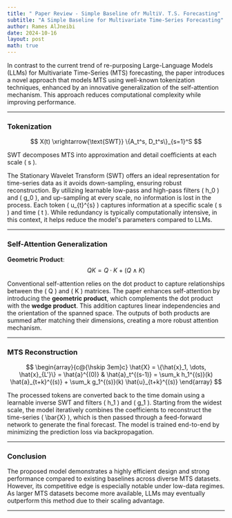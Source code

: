 ```yaml
---
title: " Paper Review - Simple Baseline ofr MultiV. T.S. Forecasting"
subtitle: "A Simple Baseline for Multivariate Time-Series Forecasting"
author: Rames AlJneibi
date: 2024-10-16
layout: post
math: true
---
```


In contrast to the current trend of re-purposing Large-Language Models (LLMs) for Multivariate Time-Series (MTS) forecasting, the paper introduces a novel approach that models MTS using well-known tokenization techniques, enhanced by an innovative generalization of the self-attention mechanism. This approach reduces computational complexity while improving performance.

---

### Tokenization

$$
X(t) \xrightarrow{\text{SWT}} \{A_t^s, D_t^s\}_{s=1}^S
$$

SWT decomposes MTS into approximation and detail coefficients at each scale \( s \).

The Stationary Wavelet Transform (SWT) offers an ideal representation for time-series data as it avoids down-sampling, ensuring robust reconstruction. By utilizing learnable low-pass and high-pass filters \( h_0 \) and \( g_0 \), and up-sampling at every scale, no information is lost in the process. Each token \( u_{t}^{s} \) captures information at a specific scale \( s \) and time \( t \). While redundancy is typically computationally intensive, in this context, it helps reduce the model's parameters compared to LLMs.

---

### Self-Attention Generalization

**Geometric Product**:  
$$
QK = Q \cdot K + (Q \wedge K)
$$


Conventional self-attention relies on the dot product to capture relationships between the \( Q \) and \( K \) matrices. The paper enhances self-attention by introducing the **geometric product**, which complements the dot product with the **wedge product**. This addition captures linear independencies and the orientation of the spanned space. The outputs of both products are summed after matching their dimensions, creating a more robust attention mechanism.

---

### MTS Reconstruction

$$
\begin{array}{c@{\hskip 3em}c}
\hat{X} = \{\hat{x}_1, \dots, \hat{x}_{L'}\} = \hat{a}^{(0)} &
\hat{a}_t^{(s-1)} = \sum_k h_1^{(s)}(k) \hat{a}_{t+k}^{(s)} + \sum_k g_1^{(s)}(k) \hat{u}_{t+k}^{(s)}
\end{array}
$$

The processed tokens are converted back to the time domain using a learnable inverse SWT and filters \( h_1 \) and \( g_1 \). Starting from the widest scale, the model iteratively combines the coefficients to reconstruct the time-series \( \bar{X} \), which is then passed through a feed-forward network to generate the final forecast. The model is trained end-to-end by minimizing the prediction loss via backpropagation.

---

### Conclusion

The proposed model demonstrates a highly efficient design and strong performance compared to existing baselines across diverse MTS datasets. However, its competitive edge is especially notable under low-data regimes. As larger MTS datasets become more available, LLMs may eventually outperform this method due to their scaling advantage.

---
